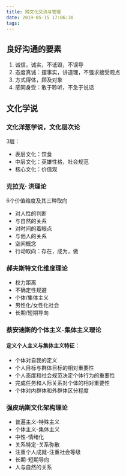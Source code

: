 ```yaml
---
title: 跨文化交流与管理
date: 2019-05-15 17:06:30
tags:
---
```




## 良好沟通的要素

1. 诚信，诚实，不诋毁，不误导
2. 态度真诚：摆事实，讲道理，不强求接受观点
3. 方式得体，顾及对象
4. 感同身受：敢于聆听，不急于说话

## 文化学说

### 文化洋葱学说，文化层次论

3层：

- 表层文化：饮食
- 中层文化：英雄性格，社会规范
- 核心文化：价值观

### 克拉克$\cdot$ 洪理论

6个价值维度及其三种取向

- 对人性的判断
- 与自然的关系
- 对时间的着眼点
- 与他人的关系
- 空间概念
- 行动取向：存在，成为，做



### 郝夫斯特文化维度理论

- 权力距离
- 不确定性规避
- 个体/集体主义
- 男性化/女性化社会
- 长期/短期导向

### 蔡安迪斯的个体主义-集体主义理论

#### 定义个人主义与集体主义特征：

- 个体对自我的定义
- 个人目标与群体目标的相对重要性
- 个人态度和社会规范决定个体行为的重要性
- 完成任务和人际关系对个体的相对重要性
- 个体对内群体和外群体区分程度



### 强皮纳斯文化架构理论

- 普遍主义-特殊主义
- 个体主义-集体主义
- 中性-情绪化
- 关系特定-关系弥散
- 注重个人成就-注重社会等级
- 长期-短期导向
- 人与自然的关系





